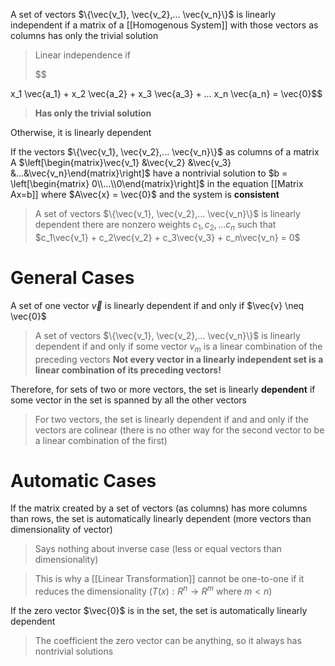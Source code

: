 A set of vectors $\{\vec{v_1}, \vec{v_2},... \vec{v_n}\}$ is linearly independent if a matrix of a [[Homogenous System]] with those vectors as columns has only the trivial solution

> Linear independence if 
>
> $$

x_1 \vec{a_1} + 
x_2 \vec{a_2} + 
x_3 \vec{a_3} + ...
x_n \vec{a_n} = \vec{0}$$
> **Has only the trivial solution**


Otherwise, it is linearly dependent




If the vectors  $\{\vec{v_1}, \vec{v_2},... \vec{v_n}\}$ as columns of a matrix A $\left[\begin{matrix}\vec{v_1} &\vec{v_2} &\vec{v_3} &...&\vec{v_n}\end{matrix}\right]$ have a nontrivial solution to $b = \left[\begin{matrix} 0\\...\\0\end{matrix}\right]$ in the equation [[Matrix Ax=b]] where $A\vec{x} = \vec{0}$ and the system is **consistent**

>  A set of vectors $\{\vec{v_1}, \vec{v_2},... \vec{v_n}\}$ is linearly dependent there are nonzero weights $c_1, c_2, ... c_n$ such that $c_1\vec{v_1} + c_2\vec{v_2} + c_3\vec{v_3} + c_n\vec{v_n} = 0$

# General Cases

A set of one vector $\vec{v}$ is linearly dependent if and only if $\vec{v} \neq \vec{0}$

> A set of vectors $\{\vec{v_1}, \vec{v_2},... \vec{v_n}\}$ is linearly dependent if and only if some vector $v_m$ is a linear combination of the preceding vectors
> **Not every vector in a linearly independent set is a linear combination of its preceding vectors!**

Therefore, for sets of two or more vectors, the set is linearly **dependent** if some vector in the set is spanned by all the other vectors

> For two vectors, the set is linearly dependent if and and only if the vectors are colinear (there is no other way for the second vector to be a linear combination of the first)

# Automatic Cases

If the matrix created by a set of vectors (as columns) has more columns than rows, the set is automatically linearly dependent (more vectors than dimensionality of vector)

> Says nothing about inverse case (less or equal vectors than dimensionality)

> This is why a [[Linear Transformation]] cannot be one-to-one if it reduces the dimensionality ($T(x): R^n \rightarrow R^m$ where $m<n$)

If the zero vector $\vec{0}$ is in the set, the set is automatically linearly dependent

> The coefficient the zero vector can be anything, so it always has nontrivial solutions


 